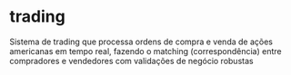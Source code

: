 # trading
Sistema de trading que processa ordens de compra e venda de ações americanas em tempo real, fazendo o matching (correspondência) entre compradores e vendedores com validações de negócio robustas
